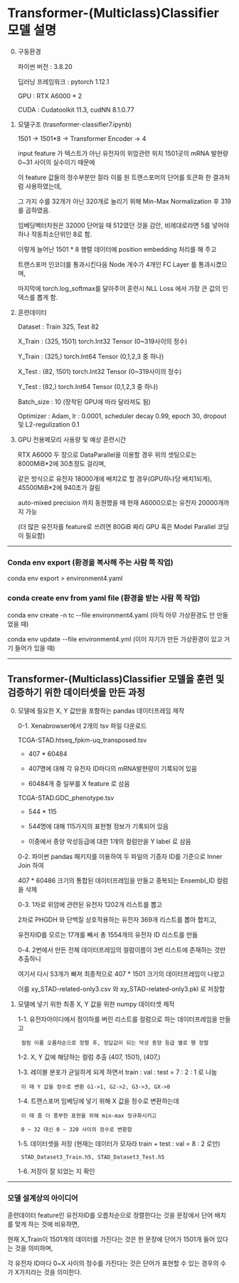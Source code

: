 # Transformer-(Multiclass)Classifier 모델 설명

0. 구동환경

   파이썬 버전 : 3.8.20

   딥러닝 프레임워크 : pytorch 1.12.1

   GPU : RTX A6000 * 2

   CUDA : Cudatoolkit 11.3, cudNN 8.1.0.77

1. 모델구조 (trasnformer-classifier7.ipynb)
   
   1501 -> 1501*8 -> Transformer Encoder -> 4  

   input feature 가 텍스트가 아닌 유전자의 위암관련 위치 1501곳의 mRNA 발현량 0~31 사이의 실수이기 때문에

   이 feature 값들의 정수부분만 잘라 이를 원 트랜스포머의 단어를 토큰화 한 결과처럼 사용하였는데,

   그 가지 수를 32개가 아닌 320개로 늘리기 위해 Min-Max Normalization 후 319를 곱하였음.

   임베딩벡터차원은 32000 단어일 때 512였던 것을 감안, 비례대로라면 5를 넣어야 하나 작동최소단위인 8로 함.  

   이렇게 늘어난 1501 * 8 행렬 데이터에 position embedding 처리를 해 주고

   트랜스포머 인코더를 통과시킨다음 Node 개수가 4개인 FC Layer 를 통과시켰으며,

   마지막에 torch.log_softmax를 달아주어 훈련시 NLL Loss 에서 가장 큰 값의 인덱스를 뽑게 함. 

2. 훈련데이터

   Dataset : Train 325, Test 82

   X_Train : (325, 1501) torch.Int32 Tensor (0~319사이의 정수)

   Y_Train : (325,) torch.Int64 Tensor (0,1,2,3 중 하나)

   X_Test : (82, 1501) torch.Int32 Tensor (0~319사이의 정수)

   Y_Test : (82,) torch.Int64 Tensor (0,1,2,3 중 하나)

   Batch_size : 10 (장착된 GPU에 따라 달라져도 됨)

   Optimizer : Adam, lr : 0.0001, scheduler decay 0.99, epoch 30, dropout 및 L2-regulization 0.1

3. GPU 전용메모리 사용량 및 예상 훈련시간
   
   RTX A6000 두 장으로 DataParallel을 이용할 경우 위의 셋팅으로는 8000MiB*2에 30초정도 걸리며, 

   같은 방식으로 유전자 18000개에 배치2로 할 경우(GPU하나당 배치1되게), 45500MiB*2에 940초가 걸림

   auto-mixed precision 까지 동원했을 때 현재 A6000으로는 유전자 20000개까지 가능

   (더 많은 유전자를 feature로 쓰려면 80GiB 짜리 GPU 혹은 Model Parallel 코딩이 필요함)      

---------------------------------------------------------------------------------------------------

### Conda env export (환경을 복사해 주는 사람 쪽 작업)

conda env export > environment4.yaml

### conda create env from yaml file (환경을 받는 사람 쪽 작업)

conda env create -n tc --file environment4.yaml (아직 아무 가상환경도 안 만들었을 때)

conda env update --file environment4.yml (이미 자기가 만든 가상환경이 있고 거기 들어가 있을 때)

--------------------------------------------------------------------------------------

## Transformer-(Multiclass)Classifier 모델을 훈련 및 검증하기 위한 데이터셋을 만든 과정

0. 모델에 필요한 X, Y 값만을 포함하는 pandas 데이터프레임 제작

   0-1. Xenabrowser에서 2개의 tsv 파일 다운로드

      TCGA-STAD.htseq_fpkm-uq_transposed.tsv 

      - 407 * 60484

      - 407명에 대해 각 유전자 ID마다의 mRNA발현량이 기록되어 있음

      - 60484개 중 일부를 X feature 로 삼음

      TCGA-STAD.GDC_phenotype.tsv

      - 544 * 115

      - 544명에 대해 115가지의 표현형 정보가 기록되어 있음

      - 이중에서 종양 악성등급에 대한 1개의 컬럼만을 Y label 로 삼음

   0-2. 파이썬 pandas 패키지를 이용하여 두 파일의 기증자 ID를 기준으로 Inner Join 하여 

      407 * 60486 크기의 통합된 데이터프레임을 만들고 중복되는 Ensembl_ID 컬럼을 삭제

   0-3. 1차로 위암에 관련된 유전자 1202개 리스트를 뽑고

      2차로 PHGDH 와 단백질 상호작용하는 유전자 369개 리스트를 뽑아 합치고,

      유전자ID를 모르는 17개를 빼서 총 1554개의 유전자 ID 리스트를 만듦

   0-4. 2번에서 만든 전체 데이터프레임의 컬럼이름이 3번 리스트에 존재하는 것만 추출하니

      여기서 다시 53개가 빠져 최종적으로 407 * 1501 크기의 데이터프레임이 나왔고

      이를 xy_STAD-related-only3.csv 와 xy_STAD-related-only3.pkl 로 저장함


1. 모델에 넣기 위한 최종 X, Y 값을 위한 numpy 데이터셋 제작 

   1-1. 유전자아이디에서 점이하를 버린 리스트를 컬럼으로 하는 데이터프레임을 만들고

        컬럼 이름 오름차순으로 정렬 후, 정답값이 되는 악성 종양 등급 별로 행 정렬

   1-2. X, Y 값에 해당하는 컬럼 추출 (407, 1501), (407,)

   1-3. 레이블 분포가 균일하게 되게 하면서 train : val : test = 7 : 2 : 1 로 나눔

        이 때 Y 값을 정수로 변환 G1->1, G2->2, G3->3, GX->0

   1-4. 트랜스포머 임베딩에 넣기 위해 X 값을 정수로 변환하는데  

        이 때 좀 더 풍부한 표현을 위해 min-max 정규화시키고 

        0 ~ 32 대신 0 ~ 320 사이의 정수로 변환함

   1-5. 데이터셋을 저장 (현재는 데이터가 모자라 train + test : val = 8 : 2 로만) 

        STAD_Dataset3_Train.h5, STAD_Dataset3_Test.h5

   1-6. 저장이 잘 되었는 지 확인

--------------------------------------------------------------------------------

### 모델 설계상의 아이디어
 
훈련데이터 feature인 유전자ID를 오름차순으로 정렬한다는 것을 문장에서 단어 배치를 맞게 하는 것에 비유하면,

현재 X_Train이 1501개의 데이터를 가진다는 것은 한 문장에 단어가 1501개 들어 있다는 것을 의미하며,

각 유전자 ID마다 0~X 사이의 정수를 가진다는 것은 단어가 표현할 수 있는 경우의 수가 X가지라는 것을 의미한다.

